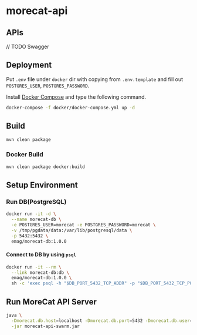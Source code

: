 # morecat-api

## APIs

// TODO Swagger

## Deployment

Put `.env` file under `docker` dir with copying from `.env.template` and fill out `POSTGRES_USER`, `POSTGRES_PASSWORD`.

Install [Docker Compose](https://docs.docker.com/compose/) and type the following command.

``` sh
docker-compose -f docker/docker-compose.yml up -d
```

## Build

``` sh
mvn clean package
```

### Docker Build

``` sh
mvn clean package docker:build
```

## Setup Environment

### Run DB(PostgreSQL)

``` sh
docker run -it -d \
  --name morecat-db \
  -e POSTGRES_USER=morecat -e POSTGRES_PASSWORD=morecat \
  -v /tmp/pgdata/data:/var/lib/postgresql/data \
  -p 5432:5432 \
  emag/morecat-db:1.0.0
```

#### Connect to DB by using `psql`

``` sh
docker run -it --rm \
  --link morecat-db:db \
  emag/morecat-db:1.0.0 \
  sh -c 'exec psql -h "$DB_PORT_5432_TCP_ADDR" -p "$DB_PORT_5432_TCP_PORT" -U morecat'
```

## Run MoreCat API Server

``` sh
java \
  -Dmorecat.db.host=localhost -Dmorecat.db.port=5432 -Dmorecat.db.user=morecat -Dmorecat.db.password=morecat \
  -jar morecat-api-swarm.jar
```

